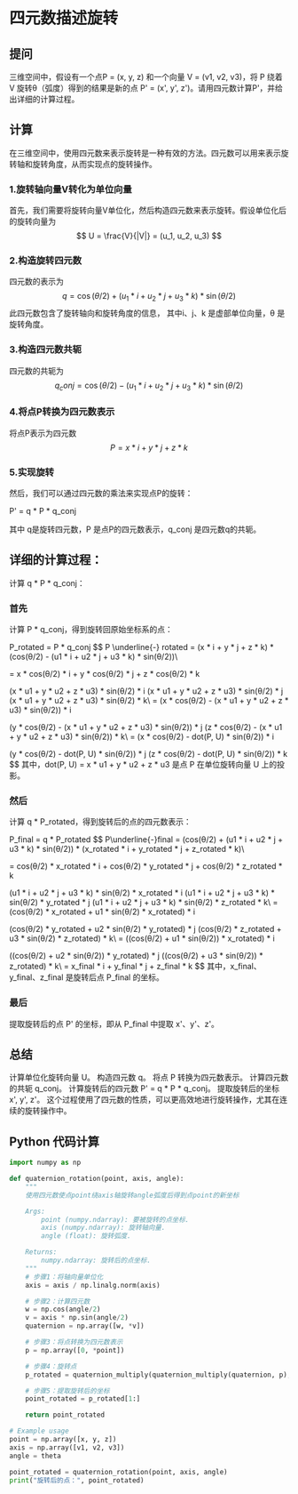 # 四元数描述旋转

## 提问

三维空间中，假设有一个点P = (x, y, z) 和一个向量 V = (v1, v2, v3)，将 P 绕着 V 旋转θ（弧度）得到的结果是新的点 P' = (x', y', z')。请用四元数计算P'，并给出详细的计算过程。

## 计算

在三维空间中，使用四元数来表示旋转是一种有效的方法。四元数可以用来表示旋转轴和旋转角度，从而实现点的旋转操作。

### 1.旋转轴向量V转化为单位向量
首先，我们需要将旋转向量V单位化，然后构造四元数来表示旋转。假设单位化后的旋转向量为 
$$
U = \frac{V}{|V|} = (u_1, u_2, u_3)
$$

### 2.构造旋转四元数
四元数的表示为 
$$
q = \cos(θ/2) + (u_1 * i + u_2 * j + u_3 * k) * \sin(θ/2)
$$
此四元数包含了旋转轴向和旋转角度的信息， 其中i、j、k 是虚部单位向量，θ 是旋转角度。

### 3.构造四元数共轭
四元数的共轭为 
$$
q_conj = \cos(θ/2) - (u_1 * i + u_2 * j + u_3 * k) * \sin(θ/2)
$$

### 4.将点P转换为四元数表示
将点P表示为四元数 
$$
P = x * i + y * j + z * k
$$

### 5.实现旋转
然后，我们可以通过四元数的乘法来实现点P的旋转：

P' = q * P * q_conj

其中 q是旋转四元数，P 是点P的四元数表示，q_conj 是四元数q的共轭。

## 详细的计算过程：

计算 q * P * q_conj：

### 首先
计算 P * q_conj，得到旋转回原始坐标系的点：

P_rotated = P * q_conj
$$
P \underline{-} rotated = (x * i + y * j + z * k) * (cos(θ/2) - (u1 * i + u2 * j + u3 * k) * sin(θ/2))\\

= x * cos(θ/2) * i + y * cos(θ/2) * j + z * cos(θ/2) * k

(x * u1 + y * u2 + z * u3) * sin(θ/2) * i
(x * u1 + y * u2 + z * u3) * sin(θ/2) * j
(x * u1 + y * u2 + z * u3) * sin(θ/2) * k\\
= (x * cos(θ/2) - (x * u1 + y * u2 + z * u3) * sin(θ/2)) * i

(y * cos(θ/2) - (x * u1 + y * u2 + z * u3) * sin(θ/2)) * j
(z * cos(θ/2) - (x * u1 + y * u2 + z * u3) * sin(θ/2)) * k\\
= (x * cos(θ/2) - dot(P, U) * sin(θ/2)) * i

(y * cos(θ/2) - dot(P, U) * sin(θ/2)) * j
(z * cos(θ/2) - dot(P, U) * sin(θ/2)) * k
$$
其中，dot(P, U) = x * u1 + y * u2 + z * u3 是点 P 在单位旋转向量 U 上的投影。


### 然后
计算 q * P_rotated，得到旋转后的点的四元数表示：

P_final = q * P_rotated
$$
P\underline{-}final = (cos(θ/2) + (u1 * i + u2 * j + u3 * k) * sin(θ/2)) * (x_rotated * i + y_rotated * j + z_rotated * k)\\

= cos(θ/2) * x_rotated * i + cos(θ/2) * y_rotated * j + cos(θ/2) * z_rotated * k

(u1 * i + u2 * j + u3 * k) * sin(θ/2) * x_rotated * i
(u1 * i + u2 * j + u3 * k) * sin(θ/2) * y_rotated * j
(u1 * i + u2 * j + u3 * k) * sin(θ/2) * z_rotated * k\\
= (cos(θ/2) * x_rotated + u1 * sin(θ/2) * x_rotated) * i

(cos(θ/2) * y_rotated + u2 * sin(θ/2) * y_rotated) * j
(cos(θ/2) * z_rotated + u3 * sin(θ/2) * z_rotated) * k\\
= ((cos(θ/2) + u1 * sin(θ/2)) * x_rotated) * i

((cos(θ/2) + u2 * sin(θ/2)) * y_rotated) * j
((cos(θ/2) + u3 * sin(θ/2)) * z_rotated) * k\\
= x_final * i + y_final * j + z_final * k
$$
其中，x_final、y_final、z_final 是旋转后点 P_final 的坐标。

### 最后
提取旋转后的点 P' 的坐标，即从 P_final 中提取 x'、y'、z'。

## 总结

计算单位化旋转向量 U。
构造四元数 q。
将点 P 转换为四元数表示。
计算四元数的共轭 q_conj。
计算旋转后的四元数 P' = q * P * q_conj。
提取旋转后的坐标 x', y', z'。
这个过程使用了四元数的性质，可以更高效地进行旋转操作，尤其在连续的旋转操作中。


## Python 代码计算
```Python
import numpy as np

def quaternion_rotation(point, axis, angle):
    """
    使用四元数使点point绕axis轴旋转angle弧度后得到点point的新坐标

    Args:
        point (numpy.ndarray): 要被旋转的点坐标.
        axis (numpy.ndarray): 旋转轴向量.
        angle (float): 旋转弧度.

    Returns:
        numpy.ndarray: 旋转后的点坐标.
    """
    # 步骤1：将轴向量单位化
    axis = axis / np.linalg.norm(axis)

    # 步骤2：计算四元数
    w = np.cos(angle/2)
    v = axis * np.sin(angle/2)
    quaternion = np.array([w, *v])

    # 步骤3：将点转换为四元数表示
    p = np.array([0, *point])

    # 步骤4：旋转点
    p_rotated = quaternion_multiply(quaternion_multiply(quaternion, p), quaternion_inverse(quaternion))

    # 步骤5：提取旋转后的坐标
    point_rotated = p_rotated[1:]

    return point_rotated

# Example usage
point = np.array([x, y, z])
axis = np.array([v1, v2, v3])
angle = theta

point_rotated = quaternion_rotation(point, axis, angle)
print("旋转后的点：", point_rotated)


```